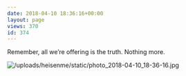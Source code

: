 ```yaml
---
date: 2018-04-10 18:36:16+00:00
layout: page
views: 370
id: 374
---
```


Remember, all we’re offering is the truth. Nothing more.



![/uploads/heisenme/static/photo_2018-04-10_18-36-16.jpg](/uploads/heisenme/static/photo_2018-04-10_18-36-16.jpg)
